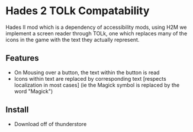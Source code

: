 # Hades 2 TOLk Compatability

Hades II mod which is a dependency of accessibility mods, using H2M we implement a screen reader through TOLk, one which replaces many of the icons in the game with the text they actually represent.

## Features

- On Mousing over a button, the text within the button is read
- Icons within text are replaced by corresponding text [respects localization in most cases] (ie the Magick symbol is replaced by the word "Magick")

## Install

- Download off of thunderstore


